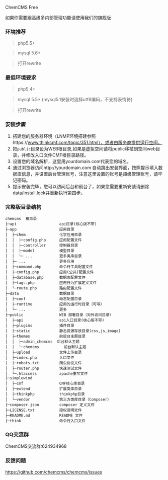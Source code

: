 ChemCMS Free

如果你需要跟高级多内部管理功能请使用我们的旗舰版

### 环境推荐
> php5.5+

> mysql 5.6+

> 打开rewrite


### 最低环境要求
> php5.4+

> mysql 5.5+ (mysql5.1安装时选择utf8编码，不支持表情符)

> 打开rewrite

### 安装步骤

1. 搭建您的服务器环境（LNMP环境搭建参照https://www.thinkcmf.com/topic/351.html），或者由服务商提供运行空间。
2. 把`public`目录设为WEB根目录,如果是虚拟空间请将public移植到空间web目录，并修改入口文件CMF根目录路径。
3. 设置您的域名解析，这里用yourdomain.com代表您的域名。
4. 通过浏览器访问http://yourdomain.com   自动跳出安装界面，按照提示填入数据库信息，并设置后台管理账号，注意这里设置的账号是超级管理账号，请牢记密码。
5. 提示安装完毕，您可以访问后台和前台了，如果您需要重新安装请删除data/install.lock并重新执行第四步。



### 完整版目录结构
```
chemcms  根目录
├─api                   api目录(核心版不带)
├─app                   应用目录
│  ├─chem               化学应用目录
│  │  ├─config.php      应用配置文件
│  │  ├─controller      控制器目录
│  │  ├─model           模型目录
│  │  └─ ...            更多类库目录
│  ├─ ...               更多应用
│  ├─command.php        命令行工具配置文件
│  ├─config.php         应用(公共)配置文件
│  ├─database.php       数据库配置文件
│  ├─tags.php           应用行为扩展定义文件
│  └─route.php          路由配置文件
├─data                  数据目录
│  ├─conf               动态配置目录
│  ├─runtime            应用的运行时目录（可写）
│  └─ ...               更多
├─public                WEB 部署目录（对外访问目录）
│  ├─api                api入口目录(核心版不带)
│  ├─plugins            插件目录
│  ├─static             静态资源存放目录(css,js,image)
│  ├─themes             前后台主题目录
│  │  ├─admin_chemcms  后台默认主题
│  │  └─chemcms           前台默认主题
│  ├─upload             文件上传目录
│  ├─index.php          入口文件
│  ├─robots.txt         爬虫协议文件
│  ├─router.php         快速测试文件
│  └─.htaccess          apache重写文件
├─simplewind         
│  ├─cmf                CMF核心库目录
│  ├─extend             扩展类库目录
│  ├─thinkphp           thinkphp目录
│  └─vendor             第三方类库目录（Composer）
├─composer.json         composer 定义文件
├─LICENSE.txt           授权说明文件
├─README.md             README 文件
├─think                 命令行入口文件
```

### QQ交流群
ChemCMS交流群:624934968

### 反馈问题

https://github.com/chemcms/chemcms/issues

